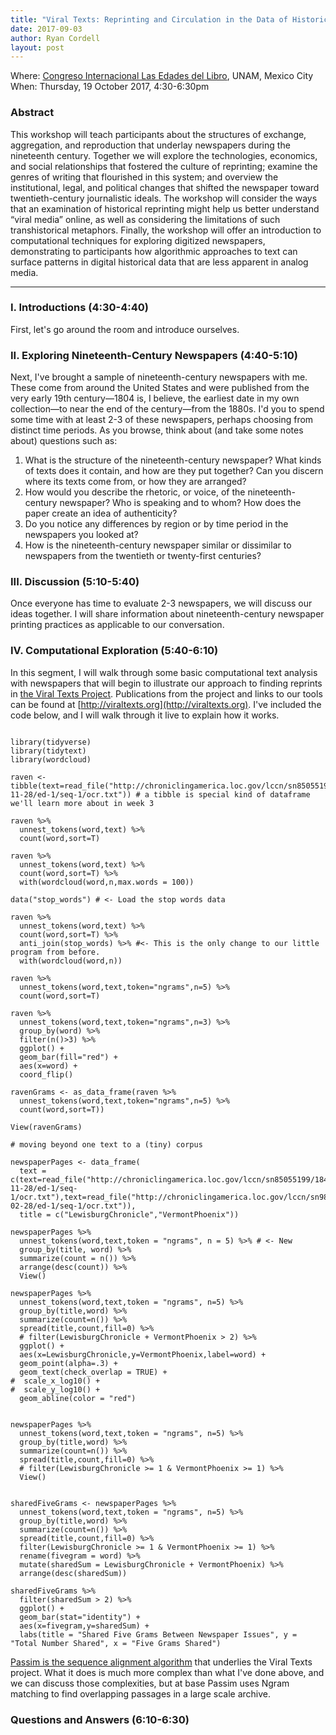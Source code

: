 ```yaml
---
title: "Viral Texts: Reprinting and Circulation in the Data of Historical Newspapers"
date: 2017-09-03
author: Ryan Cordell
layout: post
---
```


Where: [Congreso Internacional Las Edades del Libro](http://www.actividadesacademicas.iib.unam.mx/index.php/EDL/edl17/schedConf/overview), UNAM, Mexico City  
When: Thursday, 19 October 2017, 4:30-6:30pm

### Abstract 

This workshop will teach participants about the structures of exchange, aggregation, and reproduction that underlay newspapers during the nineteenth century. Together we will explore the technologies, economics, and social relationships that fostered the culture of reprinting; examine the genres of writing that flourished in this system; and overview the institutional, legal, and political changes that shifted the newspaper toward twentieth-century journalistic ideals. The workshop will consider the ways that an examination of historical reprinting might help us better understand “viral media” online, as well as considering the limitations of such transhistorical metaphors. Finally, the workshop will offer an introduction to computational techniques for exploring digitized newspapers, demonstrating to participants how algorithmic approaches to text can surface patterns in digital historical data that are less apparent in analog media.

-----

### I. Introductions (4:30-4:40)

First, let's go around the room and introduce ourselves.

### II. Exploring Nineteenth-Century Newspapers (4:40-5:10)

Next, I've brought a sample of nineteenth-century newspapers with me. These come from around the United States and were published from the very early 19th century—1804 is, I believe, the earliest date in my own collection—to near the end of the century—from the 1880s. I'd you to spend some time with at least 2-3 of these newspapers, perhaps choosing from distinct time periods. As you browse, think about (and take some notes about) questions such as:

1. What is the structure of the nineteenth-century newspaper? What kinds of texts does it contain, and how are they put together? Can you discern where its texts come from, or how they are arranged?
2. How would you describe the rhetoric, or voice, of the nineteenth-century newspaper? Who is speaking and to whom? How does the paper create an idea of authenticity?
3. Do you notice any differences by region or by time period in the newspapers you looked at?
4. How is the nineteenth-century newspaper similar or dissimilar to newspapers from the twentieth or twenty-first centuries?

### III. Discussion (5:10-5:40)

Once everyone has time to evaluate 2-3 newspapers, we will discuss our ideas together. I will share information about nineteenth-century newspaper printing practices as applicable to our conversation.

### IV. Computational Exploration (5:40-6:10)

In this segment, I will walk through some basic computational text analysis with newspapers that will begin to illustrate our approach to finding reprints in [the Viral Texts Project](http://viraltexts.org). Publications from the project and links to our tools can be found at [http://viraltexts.org](http://viraltexts.org). I've included the code below, and I will walk through it live to explain how it works.

```{r}

library(tidyverse)
library(tidytext)
library(wordcloud)

raven <- tibble(text=read_file("http://chroniclingamerica.loc.gov/lccn/sn85055199/1849-11-28/ed-1/seq-1/ocr.txt")) # a tibble is special kind of dataframe we'll learn more about in week 3

raven %>% 
  unnest_tokens(word,text) %>%
  count(word,sort=T)

raven %>% 
  unnest_tokens(word,text) %>%
  count(word,sort=T) %>% 
  with(wordcloud(word,n,max.words = 100))

data("stop_words") # <- Load the stop words data

raven %>% 
  unnest_tokens(word,text) %>%
  count(word,sort=T) %>% 
  anti_join(stop_words) %>% #<- This is the only change to our little program from before.
  with(wordcloud(word,n))

raven %>%
  unnest_tokens(word,text,token="ngrams",n=5) %>%
  count(word,sort=T)

raven %>%
  unnest_tokens(word,text,token="ngrams",n=3) %>%
  group_by(word) %>% 
  filter(n()>3) %>%
  ggplot() + 
  geom_bar(fill="red") + 
  aes(x=word) + 
  coord_flip()

ravenGrams <- as_data_frame(raven %>%
  unnest_tokens(word,text,token="ngrams",n=5) %>%
  count(word,sort=T))

View(ravenGrams)

# moving beyond one text to a (tiny) corpus

newspaperPages <- data_frame(
  text = c(text=read_file("http://chroniclingamerica.loc.gov/lccn/sn85055199/1849-11-28/ed-1/seq-1/ocr.txt"),text=read_file("http://chroniclingamerica.loc.gov/lccn/sn98060050/1845-02-28/ed-1/seq-1/ocr.txt")),
  title = c("LewisburgChronicle","VermontPhoenix"))

newspaperPages %>% 
  unnest_tokens(word,text,token = "ngrams", n = 5) %>% # <- New
  group_by(title, word) %>% 
  summarize(count = n()) %>%
  arrange(desc(count)) %>%
  View()

newspaperPages %>%
  unnest_tokens(word,text,token = "ngrams", n=5) %>%
  group_by(title,word) %>% 
  summarize(count=n()) %>% 
  spread(title,count,fill=0) %>% 
  # filter(LewisburgChronicle + VermontPhoenix > 2) %>% 
  ggplot() +
  aes(x=LewisburgChronicle,y=VermontPhoenix,label=word) + 
  geom_point(alpha=.3) + 
  geom_text(check_overlap = TRUE) +
#  scale_x_log10() +
#  scale_y_log10() +
  geom_abline(color = "red")


newspaperPages %>%
  unnest_tokens(word,text,token = "ngrams", n=5) %>%
  group_by(title,word) %>% 
  summarize(count=n()) %>% 
  spread(title,count,fill=0) %>%
  # filter(LewisburgChronicle >= 1 & VermontPhoenix >= 1) %>%
  View()


sharedFiveGrams <- newspaperPages %>%
  unnest_tokens(word,text,token = "ngrams", n=5) %>%
  group_by(title,word) %>% 
  summarize(count=n()) %>% 
  spread(title,count,fill=0) %>%
  filter(LewisburgChronicle >= 1 & VermontPhoenix >= 1) %>%
  rename(fivegram = word) %>%
  mutate(sharedSum = LewisburgChronicle + VermontPhoenix) %>%
  arrange(desc(sharedSum))

sharedFiveGrams %>%
  filter(sharedSum > 2) %>%
  ggplot() +
  geom_bar(stat="identity") +
  aes(x=fivegram,y=sharedSum) +
  labs(title = "Shared Five Grams Between Newspaper Issues", y = "Total Number Shared", x = "Five Grams Shared")

```

[Passim is the sequence alignment algorithm](https://github.com/dasmiq/passim) that underlies the Viral Texts project. What it does is much more complex than what I've done above, and we can discuss those complexities, but at base Passim uses Ngram matching to find overlapping passages in a large scale archive.

### Questions and Answers (6:10-6:30)
